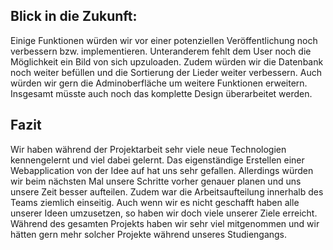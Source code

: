 ## Blick in die Zukunft:

Einige Funktionen würden wir vor einer potenziellen Veröffentlichung noch verbessern bzw. implementieren. Unteranderem fehlt dem User noch die Möglichkeit ein Bild von sich upzuloaden.
Zudem würden wir die Datenbank noch weiter befüllen und die Sortierung der Lieder weiter verbessern.
Auch würden wir gern die Adminoberfläche um weitere Funktionen erweitern.
Insgesamt müsste auch noch das komplette Design überarbeitet werden.


## Fazit

Wir haben während der Projektarbeit sehr viele neue Technologien kennengelernt und viel dabei gelernt. Das eigenständige Erstellen einer Webapplication von der Idee auf hat uns sehr gefallen. Allerdings würden wir beim nächsten Mal unsere Schritte vorher genauer planen und uns unsere Zeit besser aufteilen. Zudem war die Arbeitsaufteilung innerhalb des Teams ziemlich einseitig.
Auch wenn wir es nicht geschafft haben alle unserer Ideen umzusetzen, so haben wir doch viele unserer Ziele erreicht. Während des gesamten Projekts haben wir sehr viel mitgenommen und wir hätten gern mehr solcher Projekte während unseres Studiengangs.

